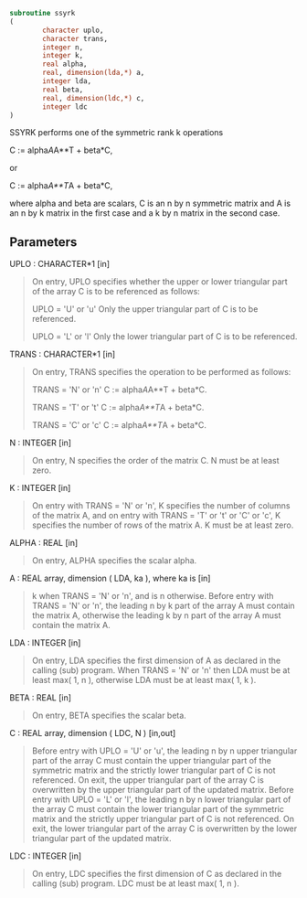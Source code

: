 ```fortran
subroutine ssyrk
(
        character uplo,
        character trans,
        integer n,
        integer k,
        real alpha,
        real, dimension(lda,*) a,
        integer lda,
        real beta,
        real, dimension(ldc,*) c,
        integer ldc
)
```

SSYRK  performs one of the symmetric rank k operations

C := alpha*A*A**T + beta*C,

or

C := alpha*A**T*A + beta*C,

where  alpha and beta  are scalars, C is an  n by n  symmetric matrix
and  A  is an  n by k  matrix in the first case and a  k by n  matrix
in the second case.

## Parameters
UPLO : CHARACTER*1 [in]
> On  entry,   UPLO  specifies  whether  the  upper  or  lower
> triangular  part  of the  array  C  is to be  referenced  as
> follows:
> 
> UPLO = 'U' or 'u'   Only the  upper triangular part of  C
> is to be referenced.
> 
> UPLO = 'L' or 'l'   Only the  lower triangular part of  C
> is to be referenced.

TRANS : CHARACTER*1 [in]
> On entry,  TRANS  specifies the operation to be performed as
> follows:
> 
> TRANS = 'N' or 'n'   C := alpha*A*A**T + beta*C.
> 
> TRANS = 'T' or 't'   C := alpha*A**T*A + beta*C.
> 
> TRANS = 'C' or 'c'   C := alpha*A**T*A + beta*C.

N : INTEGER [in]
> On entry,  N specifies the order of the matrix C.  N must be
> at least zero.

K : INTEGER [in]
> On entry with  TRANS = 'N' or 'n',  K  specifies  the number
> of  columns   of  the   matrix   A,   and  on   entry   with
> TRANS = 'T' or 't' or 'C' or 'c',  K  specifies  the  number
> of rows of the matrix  A.  K must be at least zero.

ALPHA : REAL [in]
> On entry, ALPHA specifies the scalar alpha.

A : REAL array, dimension ( LDA, ka ), where ka is [in]
> k  when  TRANS = 'N' or 'n',  and is  n  otherwise.
> Before entry with  TRANS = 'N' or 'n',  the  leading  n by k
> part of the array  A  must contain the matrix  A,  otherwise
> the leading  k by n  part of the array  A  must contain  the
> matrix A.

LDA : INTEGER [in]
> On entry, LDA specifies the first dimension of A as declared
> in  the  calling  (sub)  program.   When  TRANS = 'N' or 'n'
> then  LDA must be at least  max( 1, n ), otherwise  LDA must
> be at least  max( 1, k ).

BETA : REAL [in]
> On entry, BETA specifies the scalar beta.

C : REAL array, dimension ( LDC, N ) [in,out]
> Before entry  with  UPLO = 'U' or 'u',  the leading  n by n
> upper triangular part of the array C must contain the upper
> triangular part  of the  symmetric matrix  and the strictly
> lower triangular part of C is not referenced.  On exit, the
> upper triangular part of the array  C is overwritten by the
> upper triangular part of the updated matrix.
> Before entry  with  UPLO = 'L' or 'l',  the leading  n by n
> lower triangular part of the array C must contain the lower
> triangular part  of the  symmetric matrix  and the strictly
> upper triangular part of C is not referenced.  On exit, the
> lower triangular part of the array  C is overwritten by the
> lower triangular part of the updated matrix.

LDC : INTEGER [in]
> On entry, LDC specifies the first dimension of C as declared
> in  the  calling  (sub)  program.   LDC  must  be  at  least
> max( 1, n ).
